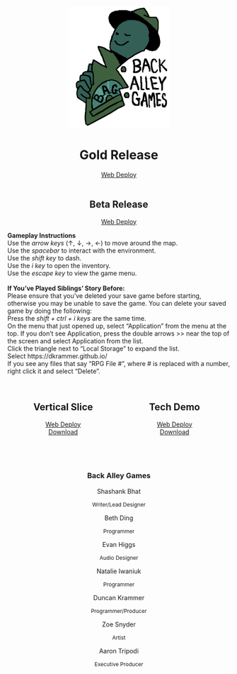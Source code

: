 <p align="center">
<img src="images/logo.png" width="228" height="276">
</p>

<h1 style="text-align:center">Gold Release</h1>
<p align="center">
  <a href="/Gold Release/Siblings' Story - Gold Release/web/index.html">Web Deploy</a>
  <br>

  <br>
</p>
  
<h2 style="text-align:center">Beta Release</h2>

<p align="center">
  <a href="/Beta Release/Siblings' Story - Beta Release/index.html">Web Deploy</a>
  <br>
</p>
<p align="left">
  <b>Gameplay Instructions</b><br>
  Use the <i>arrow keys</i> (↑, ↓, →, ←) to move around the map.<br>
  Use the <i>spacebar</i> to interact with the environment.<br>
  Use the <i>shift key</i> to dash.<br>
  Use the <i>i key</i> to open the inventory.<br>
  Use the <i>escape key</i> to view the game menu.<br><br>
  <b>If You’ve Played Siblings’ Story Before:</b><br>
  Please ensure that you’ve deleted your save game before starting, otherwise you may be unable to save the game. You can delete your saved game by doing the following:<br>
  Press the <i>shift + ctrl + i keys</i> are the same time. <br>
  On the menu that just opened up, select “Application” from the menu at the top. If you don’t see Application, press the double arrows >> near the top of the screen and select Application from the list.<br>
  Click the triangle next to “Local Storage” to expand the list. <br>
  Select https://dkrammer.github.io/<br>
  If you see any files that say “RPG File #”, where # is replaced with a number, right click it and select “Delete”.<br>
</p>

<br>

<h2 style="text-align: center; float:left; width:50%; display:inline">Vertical Slice</h2>
<h2 style="text-align: center; float:right; width:50%; display:inline">Tech Demo</h2>

<a href="/VS/Siblings' Story - VS/index.html" style="text-align: center; float:left; width:50%; display:inline">Web Deploy</a>
<a href="/Tech Demo/Siblings' Story - Tech Demo/index.html" style="text-align: center; float:right; width:50%; display:inline">Web Deploy</a>

<a href="/VS/Siblings' Story - VS.zip" style="text-align: center; float:left; width:50%; display:inline">Download</a>
<a href="/Tech Demo/Siblings' Story - Tech Demo.zip" style="text-align: center; float:right; width:50%; display:inline">Download</a>

<h5>&nbsp;</h5>
<h5>&nbsp;</h5>

<h3 style="text-align:center">Back Alley Games</h3>

<p align = "center">Shashank Bhat</p>
<p align = "center" style="font-size:12px">Writer/Lead Designer</p>

<p align = "center">Beth Ding</p>
<p align = "center" style="font-size:12px">Programmer</p>

<p align = "center">Evan Higgs</p>
<p align = "center" style="font-size:12px">Audio Designer</p>

<p align = "center">Natalie Iwaniuk</p>
<p align = "center" style="font-size:12px">Programmer</p>

<p align = "center">Duncan Krammer</p>
<p align = "center" style="font-size:12px">Programmer/Producer</p>

<p align = "center">Zoe Snyder</p>
<p align = "center" style="font-size:12px">Artist</p>

<p align = "center">Aaron Tripodi</p>
<p align = "center" style="font-size:12px">Executive Producer</p>


